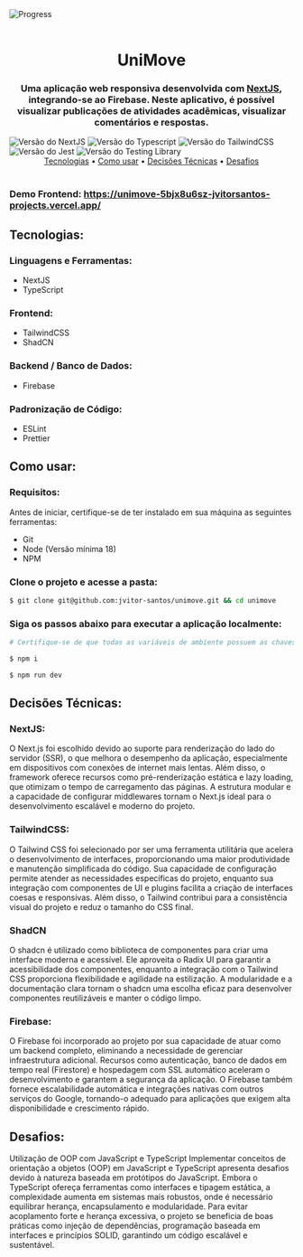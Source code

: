 <div align="left">
  <img src="https://img.shields.io/static/v1?label=Progress&message=50%&color=#009CA3%3CCOLOR%3E&style=plastic%3CSTYLE%3E&logo=react%3CLOGO%3E" alt="Progress"/>
</div>

<br/>

<div align="center">
  <h1>UniMove</h1>
  <h3>Uma aplicação web responsiva desenvolvida com <a href="https://nextjs.org/">NextJS</a>, integrando-se ao Firebase. Neste aplicativo, é possível visualizar publicações de atividades acadêmicas, visualizar comentários e respostas.</p>
</div>
  <img src="https://img.shields.io/static/v1?label=NextJS&message=14.1.0&color=#009CA3%3CCOLOR%3E&style=plastic%3CSTYLE%3E&logo=react%3CLOGO%3E" alt="Versão do NextJS" />
  <img src="https://img.shields.io/static/v1?label=Typescript&message=5.0.0&color=#009CA3%3CCOLOR%3E&style=plastic%3CSTYLE%3E&logo=react%3CLOGO%3E" alt="Versão do Typescript" />
  <img src="https://img.shields.io/static/v1?label=TailwindCSS&message=3.3.0&color=#009CA3%3CCOLOR%3E&style=plastic%3CSTYLE%3E&logo=react%3CLOGO%3E" alt="Versão do TailwindCSS" />
  <img src="https://img.shields.io/static/v1?label=Jest&message=29.7.0&color=#009CA3%3CCOLOR%3E&style=plastic%3CSTYLE%3E&logo=react%3CLOGO%3E" alt="Versão do Jest" />
  <img src="https://img.shields.io/static/v1?label=Testing%20Library&message=14.2.1&color=#009CA3%3CCOLOR%3E&style=plastic%3CSTYLE%3E&logo=react%3CLOGO%3E" alt="Versão do Testing Library" />
</div>

<br/>

<div align="center">
  <a href="#tecnologias">Tecnologias</a> •
  <a href="#como-usar">Como usar</a> •
  <a href="#decisões-técnicas">Decisões Técnicas</a> •
  <a href="#desafios">Desafios</a>
</div>

<br/>

<div>
  <h3>Demo Frontend: <a href="https://unimove-5bjx8u6sz-jvitorsantos-projects.vercel.app/">https://unimove-5bjx8u6sz-jvitorsantos-projects.vercel.app/</a></h3>
</div>

<div>
  <h2 id="tecnologias">Tecnologias:</h2>
  <h3>Linguagens e Ferramentas:</h3>
  <ul>
    <li>NextJS</li>
    <li>TypeScript</li>
  </ul>

  <h3>Frontend:</h3>
  <ul>
    <li>TailwindCSS</li>
    <li>ShadCN</li>
  </ul>

  <h3>Backend / Banco de Dados:</h3>
  <ul>
    <li>Firebase</li>
  </ul>

  <h3>Padronização de Código:</h3>
  <ul>
    <li>ESLint</li>
    <li>Prettier</li>
  </ul>
</div>

<div>
  <h2 id="como-usar">Como usar:</h2>
  <h3>Requisitos:</h3>
  <p>
    Antes de iniciar, certifique-se de ter instalado em sua máquina as seguintes ferramentas:
  </p>

  <ul>
    <li>Git</li>
    <li>Node (Versão mínima 18)</li>
    <li>NPM</li>
  </ul>

  <h3>Clone o projeto e acesse a pasta:</h3>

  ```bash
  $ git clone git@github.com:jvitor-santos/unimove.git && cd unimove
  ```

  <h3>Siga os passos abaixo para executar a aplicação localmente:</h3>

  ```bash
  # Certifique-se de que todas as variáveis de ambiente possuem as chaves das APIs ativas.

  $ npm i

  $ npm run dev
  ```

</div>

<div>
  <h2 id="decisões-técnicas">Decisões Técnicas:</h2>
  <h3>NextJS:</h3>
  <p>O Next.js foi escolhido devido ao suporte para renderização do lado do servidor (SSR), o que melhora o desempenho da aplicação, especialmente em dispositivos com conexões de internet mais lentas. Além disso, o framework oferece recursos como pré-renderização estática e lazy loading, que otimizam o tempo de carregamento das páginas. A estrutura modular e a capacidade de configurar middlewares tornam o Next.js ideal para o desenvolvimento escalável e moderno do projeto.</p>

  <h3>TailwindCSS:</h3>
  <p>O Tailwind CSS foi selecionado por ser uma ferramenta utilitária que acelera o desenvolvimento de interfaces, proporcionando uma maior produtividade e manutenção simplificada do código. Sua capacidade de configuração permite atender as necessidades específicas do projeto, enquanto sua integração com componentes de UI e plugins facilita a criação de interfaces coesas e responsivas. Além disso, o Tailwind contribui para a consistência visual do projeto e reduz o tamanho do CSS final.</p>

  <h3>ShadCN</h3>
  <p>O shadcn é utilizado como biblioteca de componentes para criar uma interface moderna e acessível. Ele aproveita o Radix UI para garantir a acessibilidade dos componentes, enquanto a integração com o Tailwind CSS proporciona flexibilidade e agilidade na estilização. A modularidade e a documentação clara tornam o shadcn uma escolha eficaz para desenvolver componentes reutilizáveis e manter o código limpo.</p>

  <h3>Firebase:</h3>
  <p>O Firebase foi incorporado ao projeto por sua capacidade de atuar como um backend completo, eliminando a necessidade de gerenciar infraestrutura adicional. Recursos como autenticação, banco de dados em tempo real (Firestore) e hospedagem com SSL automático aceleram o desenvolvimento e garantem a segurança da aplicação. O Firebase também fornece escalabilidade automática e integrações nativas com outros serviços do Google, tornando-o adequado para aplicações que exigem alta disponibilidade e crescimento rápido.</p>
</div>

<div>
  <h2 id="desafios">Desafios:</h2>
  <p>Utilização de OOP com JavaScript e TypeScript
Implementar conceitos de orientação a objetos (OOP) em JavaScript e TypeScript apresenta desafios devido à natureza baseada em protótipos do JavaScript. Embora o TypeScript ofereça ferramentas como interfaces e tipagem estática, a complexidade aumenta em sistemas mais robustos, onde é necessário equilibrar herança, encapsulamento e modularidade. Para evitar acoplamento forte e herança excessiva, o projeto se beneficia de boas práticas como injeção de dependências, programação baseada em interfaces e princípios SOLID, garantindo um código escalável e sustentável.</p>
</div>
